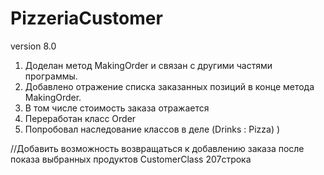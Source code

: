 ﻿# PizzeriaCustomer

version 8.0

1) Доделан метод MakingOrder и связан с другими частями программы. 
2) Добавлено отражение списка заказанных позиций в конце метода MakingOrder. 
3) В том числе стоимость заказа отражается
4) Переработан класс Order
5) Попробовал наследование классов в деле (Drinks : Pizza) )


<!-- Version 7.0   26.01.2023 

Почти дописал MakingOrder метод. Далее нужно будет связать выбранный заказ с данного метода с другими ролями (Пекарь, Курьер, Склад) -->

//Добавить возможность возвращаться к добавлению заказа после показа выбранных продуктов CustomerClass 207строка
